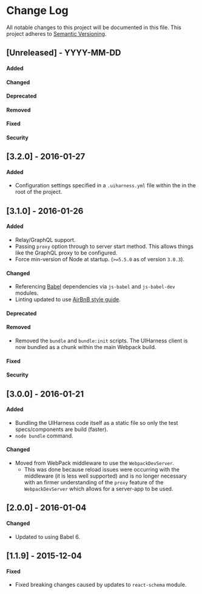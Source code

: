 # Change Log
All notable changes to this project will be documented in this file.
This project adheres to [Semantic Versioning](http://semver.org/).


## [Unreleased] - YYYY-MM-DD
#### Added
#### Changed
#### Deprecated
#### Removed
#### Fixed
#### Security



## [3.2.0] - 2016-01-27
#### Added
- Configuration settings specified in a `.uiharness.yml` file within the in the root of the project.



## [3.1.0] - 2016-01-26
#### Added
- Relay/GraphQL support.
- Passing `proxy` option through to server start method.  This allows things like the GraphQL proxy to be configured.
- Force min-version of Node at startup. (`>=5.5.0` as of version `3.0.3`).

#### Changed
- Referencing [Babel](https://babeljs.io/) dependencies via `js-babel` and `js-babel-dev` modules.
- Linting updated to use [AirBnB style guide](https://github.com/airbnb/javascript).

#### Deprecated

#### Removed
- Removed the `bundle` and `bundle:init` scripts.  The UIHarness client is now bundled as a chunk within the main Webpack build.

#### Fixed
#### Security


## [3.0.0] - 2016-01-21
#### Added
- Bundling the UIHarness code itself as a static file so only the test specs/components are build (faster).
- `node bundle` command.

#### Changed
- Moved from WebPack middleware to use the `WebpackDevServer`.
  - This was done because reload issues were occurring with the middleware (it is less well supported) and is no longer necessary with an firmer understanding of the `proxy` feature of the `WebpackDevServer` which allows for a server-app to be used.




## [2.0.0] - 2016-01-04
#### Changed
- Updated to using Babel 6.



## [1.1.9] - 2015-12-04
#### Fixed
- Fixed breaking changes caused by updates to `react-schema` module.
